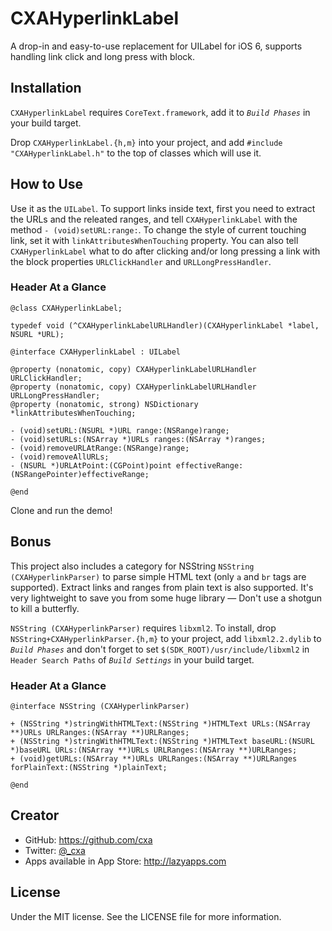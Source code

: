 # CXAHyperlinkLabel

A drop-in and easy-to-use replacement for UILabel for iOS 6, supports handling link click and long press with block.

## Installation

`CXAHyperlinkLabel` requires `CoreText.framework`, add it to *`Build Phases`* in your build target.

Drop `CXAHyperlinkLabel.{h,m}` into your project, and add `#include "CXAHyperlinkLabel.h"` to the top of classes which will use it.

## How to Use
Use it as the `UILabel`. To support links inside text, first you need to extract the URLs and the releated ranges, and tell `CXAHyperlinkLabel` with the method `- (void)setURL:range:`. To change the style of current touching link, set it with `linkAttributesWhenTouching` property. You can also tell `CXAHyperlinkLabel` what to do after clicking and/or long pressing a link with the block properties `URLClickHandler` and `URLLongPressHandler`.

### Header At a Glance 

    @class CXAHyperlinkLabel;
    
    typedef void (^CXAHyperlinkLabelURLHandler)(CXAHyperlinkLabel *label, NSURL *URL);
    
    @interface CXAHyperlinkLabel : UILabel
    
    @property (nonatomic, copy) CXAHyperlinkLabelURLHandler URLClickHandler;
    @property (nonatomic, copy) CXAHyperlinkLabelURLHandler URLLongPressHandler;
    @property (nonatomic, strong) NSDictionary *linkAttributesWhenTouching;
    
    - (void)setURL:(NSURL *)URL range:(NSRange)range;
    - (void)setURLs:(NSArray *)URLs ranges:(NSArray *)ranges;
    - (void)removeURLAtRange:(NSRange)range;
    - (void)removeAllURLs;
    - (NSURL *)URLAtPoint:(CGPoint)point effectiveRange:(NSRangePointer)effectiveRange;
    
    @end

Clone and run the demo!

## Bonus

This project also includes a category for NSString `NSString (CXAHyperlinkParser)` to parse simple HTML text (only `a` and `br` tags are supported). Extract links and ranges from plain text is also supported. It's very lightweight to save you from some huge library — Don't use a shotgun to kill a butterfly. 

`NSString (CXAHyperlinkParser)` requires `libxml2`. To install, drop `NSString+CXAHyperlinkParser.{h,m}` to your project, add `libxml2.2.dylib` to *`Build Phases`* and don't forget to set `$(SDK_ROOT)/usr/include/libxml2` in `Header Search Paths` of *`Build Settings`* in your build target.

### Header At a Glance 
    
    @interface NSString (CXAHyperlinkParser)
    
    + (NSString *)stringWithHTMLText:(NSString *)HTMLText URLs:(NSArray **)URLs URLRanges:(NSArray **)URLRanges;
    + (NSString *)stringWithHTMLText:(NSString *)HTMLText baseURL:(NSURL *)baseURL URLs:(NSArray **)URLs URLRanges:(NSArray **)URLRanges;
    + (void)getURLs:(NSArray **)URLs URLRanges:(NSArray **)URLRanges forPlainText:(NSString *)plainText;
    
    @end

## Creator

* GitHub: <https://github.com/cxa>
* Twitter: [@_cxa](https://twitter.com/_cxa)
* Apps available in App Store: <http://lazyapps.com>

## License

Under the MIT license. See the LICENSE file for more information.
